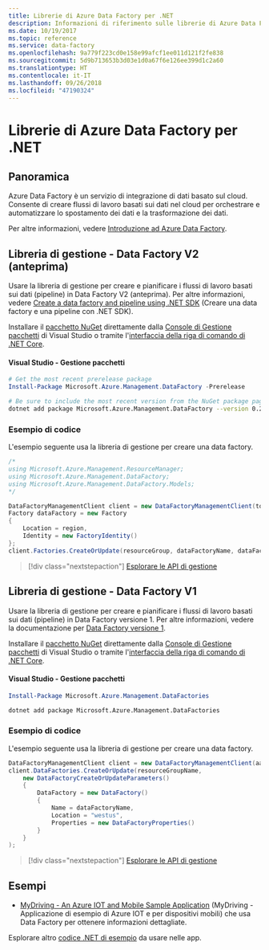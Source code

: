 ```yaml
---
title: Librerie di Azure Data Factory per .NET
description: Informazioni di riferimento sulle librerie di Azure Data Factory per .NET
ms.date: 10/19/2017
ms.topic: reference
ms.service: data-factory
ms.openlocfilehash: 9a779f223cd0e158e99afcf1ee011d121f2fe838
ms.sourcegitcommit: 5d9b713653b3d03e1d0a67f6e126ee399d1c2a60
ms.translationtype: HT
ms.contentlocale: it-IT
ms.lasthandoff: 09/26/2018
ms.locfileid: "47190324"
---
```

# <a name="azure-data-factory-libraries-for-net"></a>Librerie di Azure Data Factory per .NET

## <a name="overview"></a>Panoramica

Azure Data Factory è un servizio di integrazione di dati basato sul cloud. Consente di creare flussi di lavoro basati sui dati nel cloud per orchestrare e automatizzare lo spostamento dei dati e la trasformazione dei dati.

Per altre informazioni, vedere [Introduzione ad Azure Data Factory](/azure/data-factory/data-factory-introduction).

## <a name="management-library---data-factory-v2-preview"></a>Libreria di gestione - Data Factory V2 (anteprima)

Usare la libreria di gestione per creare e pianificare i flussi di lavoro basati sui dati (pipeline) in Data Factory V2 (anteprima).  Per altre informazioni, vedere [Create a data factory and pipeline using .NET SDK](/azure/data-factory/quickstart-create-data-factory-dot-net) (Creare una data factory e una pipeline con .NET SDK).

Installare il [pacchetto NuGet](https://www.nuget.org/packages/Microsoft.Azure.Management.DataFactory) direttamente dalla [Console di Gestione pacchetti][PackageManager] di Visual Studio o tramite l'[interfaccia della riga di comando di .NET Core][DotNetCLI].

#### <a name="visual-studio-package-manager"></a>Visual Studio - Gestione pacchetti

```powershell
# Get the most recent prerelease package
Install-Package Microsoft.Azure.Management.DataFactory -Prerelease
```

```bash
# Be sure to include the most recent version from the NuGet package page
dotnet add package Microsoft.Azure.Management.DataFactory --version 0.2.0-preview
```

### <a name="code-example"></a>Esempio di codice

L'esempio seguente usa la libreria di gestione per creare una data factory.

```csharp
/*
using Microsoft.Azure.Management.ResourceManager;
using Microsoft.Azure.Management.DataFactory;
using Microsoft.Azure.Management.DataFactory.Models;
*/

DataFactoryManagementClient client = new DataFactoryManagementClient(tokenCredentials) { SubscriptionId = subscriptionId };
Factory dataFactory = new Factory
{
    Location = region,
    Identity = new FactoryIdentity()
};
client.Factories.CreateOrUpdate(resourceGroup, dataFactoryName, dataFactory);
```

> [!div class="nextstepaction"]
> [Esplorare le API di gestione](/dotnet/api/microsoft.azure.management.datafactory)

## <a name="management-library---data-factory-v1"></a>Libreria di gestione - Data Factory V1

Usare la libreria di gestione per creare e pianificare i flussi di lavoro basati sui dati (pipeline) in Data Factory versione 1.  Per altre informazioni, vedere la documentazione per [Data Factory versione 1](/azure/data-factory/v1/data-factory-introduction).

Installare il [pacchetto NuGet](https://www.nuget.org/packages/Microsoft.Azure.Management.DataFactories) direttamente dalla [Console di Gestione pacchetti][PackageManager] di Visual Studio o tramite l'[interfaccia della riga di comando di .NET Core][DotNetCLI].

#### <a name="visual-studio-package-manager"></a>Visual Studio - Gestione pacchetti

```powershell
Install-Package Microsoft.Azure.Management.DataFactories
```

```bash
dotnet add package Microsoft.Azure.Management.DataFactories
```

### <a name="code-example"></a>Esempio di codice

L'esempio seguente usa la libreria di gestione per creare una data factory.

```csharp
DataFactoryManagementClient client = new DataFactoryManagementClient(aadTokenCredentials, resourceManagerUri);
client.DataFactories.CreateOrUpdate(resourceGroupName,
    new DataFactoryCreateOrUpdateParameters()
    {
        DataFactory = new DataFactory()
        {
            Name = dataFactoryName,
            Location = "westus",
            Properties = new DataFactoryProperties()
        }
    }
);
```

> [!div class="nextstepaction"]
> [Esplorare le API di gestione](/dotnet/api/overview/azure/datafactories/management)

## <a name="samples"></a>Esempi

* [MyDriving - An Azure IOT and Mobile Sample Application](https://azure.microsoft.com/resources/samples/mydriving/) (MyDriving - Applicazione di esempio di Azure IOT e per dispositivi mobili) che usa Data Factory per ottenere informazioni dettagliate.

Esplorare altro [codice .NET di esempio](https://azure.microsoft.com/resources/samples/?platform=dotnet) da usare nelle app.

[PackageManager]: https://docs.microsoft.com/nuget/tools/package-manager-console
[DotNetCLI]: https://docs.microsoft.com/dotnet/core/tools/dotnet-add-package
